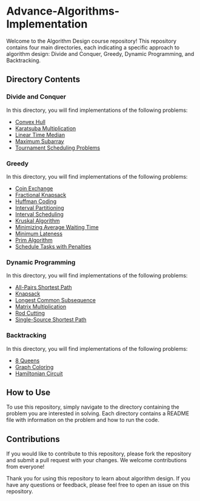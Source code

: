 # Advance-Algorithms-Implementation

Welcome to the Algorithm Design course repository! This repository contains four main directories, each indicating a specific approach to algorithm design: Divide and Conquer, Greedy, Dynamic Programming, and Backtracking.

## Directory Contents

### Divide and Conquer

In this directory, you will find implementations of the following problems:

- [Convex Hull](https://github.com/MobinNesari81/Advance-Algorithms-Implementation/blob/main/Divide%20and%20Conquer/Convex%20Hull)
- [Karatsuba Multiplication](https://github.com/MobinNesari81/Advance-Algorithms-Implementation/blob/main/Divide%20and%20Conquer/Karatsuba%20Multiplication)
- [Linear Time Median](https://github.com/MobinNesari81/Advance-Algorithms-Implementation/blob/main/Divide%20and%20Conquer/Linear%20Time%20Median)
- [Maximum Subarray](https://github.com/MobinNesari81/Advance-Algorithms-Implementation/blob/main/Divide%20and%20Conquer/Max%20Subarray)
- [Tournament Scheduling Problems](https://github.com/MobinNesari81/Advance-Algorithms-Implementation/blob/main/Divide%20and%20Conquer/Tournament%20Scheduling)

### Greedy

In this directory, you will find implementations of the following problems:

- [Coin Exchange](https://github.com/MobinNesari81/Advance-Algorithms-Implementation/blob/main/Greedy/Coin%20Exchange)
- [Fractional Knapsack](https://github.com/MobinNesari81/Advance-Algorithms-Implementation/tree/main/Greedy/Fractional%20Knapsack)
- [Huffman Coding](https://github.com/MobinNesari81/Advance-Algorithms-Implementation/tree/main/Greedy/Huffman%20Coding)
- [Interval Partitioning](https://github.com/MobinNesari81/Advance-Algorithms-Implementation/tree/main/Greedy/Interval%20Partitioning)
- [Interval Scheduling](https://github.com/MobinNesari81/Advance-Algorithms-Implementation/tree/main/Greedy/Interval%20Scheduling)
- [Kruskal Algorithm](https://github.com/MobinNesari81/Advance-Algorithms-Implementation/tree/main/Greedy/Kruskal%20Algorithm)
- [Minimizing Average Waiting Time](https://github.com/MobinNesari81/Advance-Algorithms-Implementation/tree/main/Greedy/Minimizing%20Average%20Waiting%20Time)
- [Minimum Lateness](https://github.com/MobinNesari81/Advance-Algorithms-Implementation/tree/main/Greedy/Minimum%20Lateness)
- [Prim Algorithm](https://github.com/MobinNesari81/Advance-Algorithms-Implementation/tree/main/Greedy/Prim%20Algorithm)
- [Schedule Tasks with Penalties](https://github.com/MobinNesari81/Advance-Algorithms-Implementation/tree/main/Greedy/Schedule%20Tasks%20With%20Penalties)

### Dynamic Programming

In this directory, you will find implementations of the following problems:

- [All-Pairs Shortest Path](https://github.com/MobinNesari81/Advance-Algorithms-Implementation/tree/main/Dynamic%20Programming/All-pairs%20Shortest%20Path)
- [Knapsack](https://github.com/MobinNesari81/Advance-Algorithms-Implementation/tree/main/Dynamic%20Programming/Knapsack)
- [Longest Common Subsequence](https://github.com/MobinNesari81/Advance-Algorithms-Implementation/tree/main/Dynamic%20Programming/Longest%20Common%20Subsequence)
- [Matrix Multiplication](https://github.com/MobinNesari81/Advance-Algorithms-Implementation/tree/main/Dynamic%20Programming/Matrix%20Multiplication)
- [Rod Cutting](https://github.com/MobinNesari81/Advance-Algorithms-Implementation/tree/main/Dynamic%20Programming/Rod%20Cutting)
- [Single-Source Shortest Path](https://github.com/MobinNesari81/Advance-Algorithms-Implementation/tree/main/Dynamic%20Programming/Single-source%20Shortest%20Path)

### Backtracking

In this directory, you will find implementations of the following problems:

- [8 Queens](https://github.com/MobinNesari81/Advance-Algorithms-Implementation/tree/main/Backtracking/8%20Queens)
- [Graph Coloring](https://github.com/MobinNesari81/Advance-Algorithms-Implementation/tree/main/Backtracking/Graph%20Coloring)
- [Hamiltonian Circuit](https://github.com/MobinNesari81/Advance-Algorithms-Implementation/tree/main/Backtracking/Hamiltonian%20Circuit)

## How to Use

To use this repository, simply navigate to the directory containing the problem you are interested in solving. Each directory contains a README file with information on the problem and how to run the code.

## Contributions

If you would like to contribute to this repository, please fork the repository and submit a pull request with your changes. We welcome contributions from everyone!

Thank you for using this repository to learn about algorithm design. If you have any questions or feedback, please feel free to open an issue on this repository.
